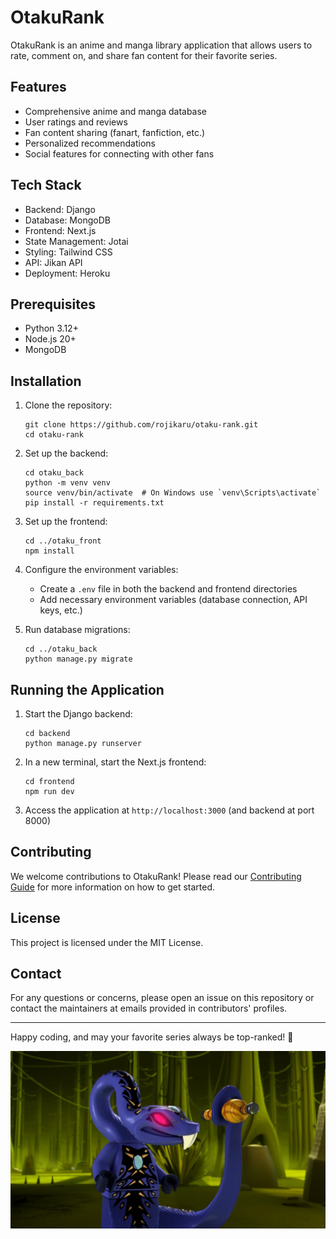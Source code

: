 # OtakuRank

OtakuRank is an anime and manga library application that allows users to rate, comment on, and share fan content for their favorite series.

## Features

- Comprehensive anime and manga database
- User ratings and reviews
- Fan content sharing (fanart, fanfiction, etc.)
- Personalized recommendations
- Social features for connecting with other fans

## Tech Stack

- Backend: Django
- Database: MongoDB
- Frontend: Next.js
- State Management: Jotai
- Styling: Tailwind CSS
- API: Jikan API
- Deployment: Heroku

[//]: # (- API: AniList API)


## Prerequisites

- Python 3.12+
- Node.js 20+
- MongoDB

## Installation

1. Clone the repository:
   ```
   git clone https://github.com/rojikaru/otaku-rank.git
   cd otaku-rank
   ```

2. Set up the backend:
   ```
   cd otaku_back
   python -m venv venv
   source venv/bin/activate  # On Windows use `venv\Scripts\activate`
   pip install -r requirements.txt
   ```

3. Set up the frontend:
   ```
   cd ../otaku_front
   npm install
   ```

4. Configure the environment variables:
   - Create a `.env` file in both the backend and frontend directories
   - Add necessary environment variables (database connection, API keys, etc.)

5. Run database migrations:
   ```
   cd ../otaku_back
   python manage.py migrate
   ```

## Running the Application

1. Start the Django backend:
   ```
   cd backend
   python manage.py runserver
   ```

2. In a new terminal, start the Next.js frontend:
   ```
   cd frontend
   npm run dev
   ```

3. Access the application at `http://localhost:3000` (and backend at port 8000)

## Contributing

We welcome contributions to OtakuRank! Please read our [Contributing Guide](CONTRIBUTING.md) for more information on how to get started.

## License

This project is licensed under the MIT License.

## Contact

For any questions or concerns, please open an issue on this repository or contact the maintainers at emails provided in contributors' profiles.

---

Happy coding, and may your favorite series always be top-ranked! 🌟

![Pythor](https://github.com/rojikaru/otaku-rank/blob/main/pythor.webp)
